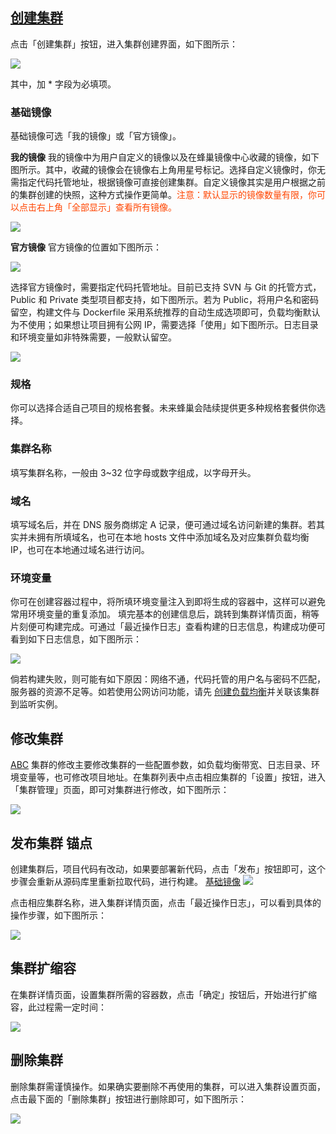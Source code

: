 ## <A HREF="#ABC">创建集群</A>

点击「创建集群」按钮，进入集群创建界面，如下图所示：

![](../image/创建集群_界面展示.png)

其中，加 * 字段为必填项。

### <span id="anchor">基础镜像</span>

基础镜像可选「我的镜像」或「官方镜像」。

**我的镜像**
我的镜像中为用户自定义的镜像以及在蜂巢镜像中心收藏的镜像，如下图所示。其中，收藏的镜像会在镜像右上角用星号标记。选择自定义镜像时，你无需指定代码托管地址，根据镜像可直接创建集群。自定义镜像其实是用户根据之前的集群创建的快照，这种方式操作更简单。<font color="FF4500">注意：默认显示的镜像数量有限，你可以点击右上角「全部显示」查看所有镜像。</font>

![](../image/创建集群_自定义镜像.png)

**官方镜像**
官方镜像的位置如下图所示：

![](../image/创建集群_官方镜像.png)

选择官方镜像时，需要指定代码托管地址。目前已支持 SVN 与 Git 的托管方式，Public 和 Private 类型项目都支持，如下图所示。若为 Public，将用户名和密码留空，构建文件与 Dockerfile 采用系统推荐的自动生成选项即可，负载均衡默认为不使用；如果想让项目拥有公网 IP，需要选择「使用」如下图所示。日志目录和环境变量如非特殊需要，一般默认留空。

![](../image/创建集群_官方镜像_git.png)

### 规格
你可以选择合适自己项目的规格套餐。未来蜂巢会陆续提供更多种规格套餐供你选择。

### 集群名称
填写集群名称，一般由 3~32 位字母或数字组成，以字母开头。

### 域名
填写域名后，并在 DNS 服务商绑定 A 记录，便可通过域名访问新建的集群。若其实并未拥有所填域名，也可在本地 hosts 文件中添加域名及对应集群负载均衡 IP，也可在本地通过域名进行访问。

### 环境变量
你可在创建容器过程中，将所填环境变量注入到即将生成的容器中，这样可以避免常用环境变量的重复添加。
填完基本的创建信息后，跳转到集群详情页面，稍等片刻便可构建完成。可通过「最近操作日志」查看构建的日志信息，构建成功便可看到如下日志信息，如下图所示：

![](../image/创建集群_最近操作日志.png)

倘若构建失败，则可能有如下原因：网络不通，代码托管的用户名与密码不匹配，服务器的资源不足等。如若使用公网访问功能，请先 [创建负载均衡](https://github.com/cloudcomb-help/md/blob/master/%E5%AE%B9%E5%99%A8%E6%9C%8D%E5%8A%A1/%E8%B4%9F%E8%BD%BD%E5%9D%87%E8%A1%A1/%E4%BD%BF%E7%94%A8%E6%8C%87%E5%8D%97.md)并关联该集群到监听实例。

## 修改集群
[ABC](#ABC)
集群的修改主要修改集群的一些配置参数，如负载均衡带宽、日志目录、环境变量等，也可修改项目地址。在集群列表中点击相应集群的「设置」按钮，进入「集群管理」页面，即可对集群进行修改，如下图所示：

![](../image/创建集群_修改集群.png)

## 发布集群   <span id = "anchor">锚点</span>

创建集群后，项目代码有改动，如果要部署新代码，点击「发布」按钮即可，这个步骤会重新从源码库里重新拉取代码，进行构建。
[基础镜像](#anchor)
![](../image/创建集群_集群发布前.png)

点击相应集群名称，进入集群详情页面，点击「最近操作日志」，可以看到具体的操作步骤，如下图所示：

![](../image/创建集群_集群发布后.png)

## 集群扩缩容

在集群详情页面，设置集群所需的容器数，点击「确定」按钮后，开始进行扩缩容，此过程需一定时间：

![](../image/创建集群_集群扩缩容完毕.png)

## 删除集群

删除集群需谨慎操作。如果确实要删除不再使用的集群，可以进入集群设置页面，点击最下面的「删除集群」按钮进行删除即可，如下图所示：

![](../image/创建集群_删除集群.png)

